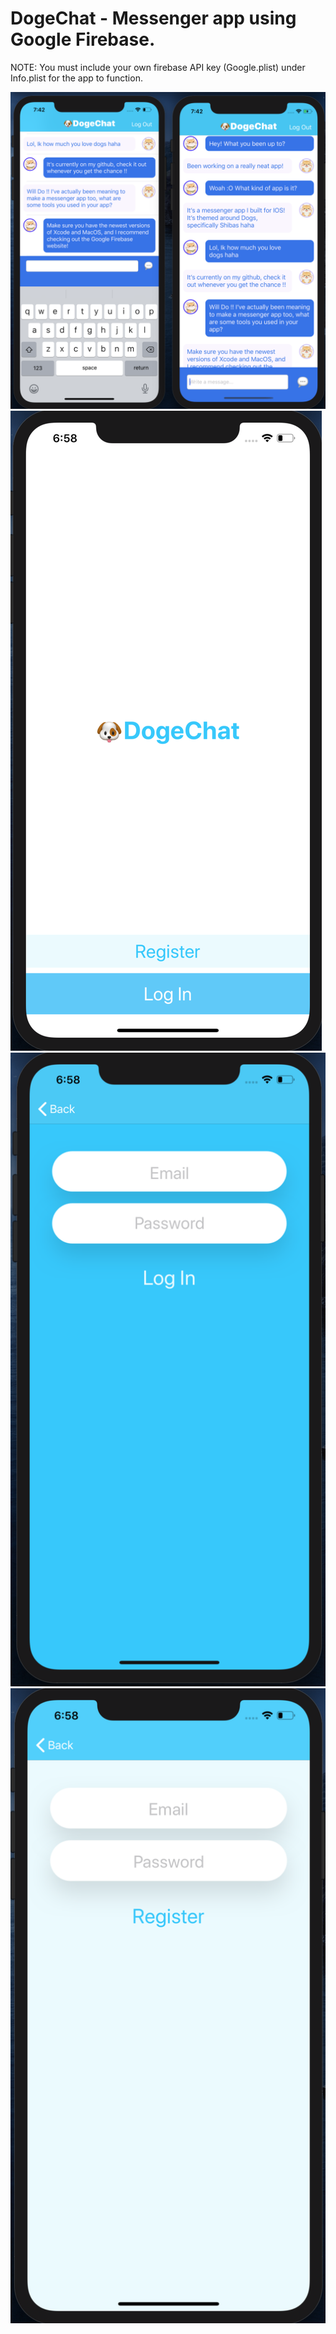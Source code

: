 
# DogeChat - Messenger app using Google Firebase.

NOTE: You must include your own firebase API key (Google.plist) under Info.plist for the app to function.

![Chat](/imgs/Chat.png?raw=true "Chat Between 2 Users")
![Landing](/imgs/Landing.png?raw=true "Landing Page")
![Login](/imgs/Login.png?raw=true "Login Screen")
![Register](/imgs/Register.png?raw=true "Register Screen")
